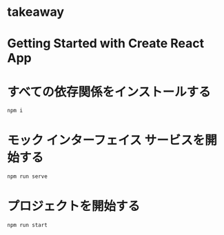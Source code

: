 # takeaway
# Getting Started with Create React App

# すべての依存関係をインストールする

```bash
npm i
```

# モック インターフェイス サービスを開始する

```bash
npm run serve
```

# プロジェクトを開始する

```bash
npm run start

```
